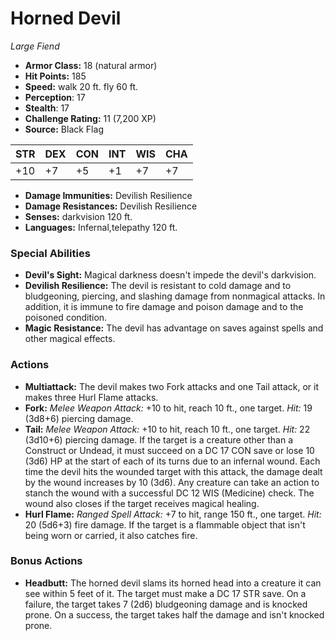 # Horned Devil

*Large* *Fiend*

- **Armor Class:** 18 (natural armor)
- **Hit Points:** 185 
- **Speed:** walk 20 ft. fly 60 ft.
- **Perception**: 17
- **Stealth**: 17
- **Challenge Rating:** 11 (7,200 XP)
- **Source:** Black Flag

| STR | DEX | CON | INT | WIS | CHA |
| --- | --- | --- | --- | --- | --- |
| +10 | +7 | +5 | +1 | +7 | +7 |

- **Damage Immunities:** Devilish Resilience
- **Damage Resistances:** Devilish Resilience
- **Senses:** darkvision 120 ft.
- **Languages:** Infernal,telepathy 120 ft.

### Special Abilities

- **Devil's Sight:** Magical darkness doesn't impede the devil's darkvision.
- **Devilish Resilience:** The devil is resistant to cold damage and to bludgeoning, piercing, and slashing damage from nonmagical attacks. In addition, it is immune to fire damage and poison damage and to the poisoned condition.
- **Magic Resistance:** The devil has advantage on saves against spells and other magical effects.

### Actions

- **Multiattack:** The devil makes two Fork attacks and one Tail attack, or it makes three Hurl Flame attacks.
- **Fork:** _Melee Weapon Attack:_ +10 to hit, reach 10 ft., one target. _Hit:_ 19 (3d8+6) piercing damage.
- **Tail:** _Melee Weapon Attack:_ +10 to hit, reach 10 ft., one target. _Hit:_ 22 (3d10+6) piercing damage. If the target is a creature other than a Construct or Undead, it must succeed on a DC 17 CON save or lose 10 (3d6) HP at the start of each of its turns due to an infernal wound. Each time the devil hits the wounded target with this attack, the damage dealt by the wound increases by 10 (3d6). Any creature can take an action to stanch the wound with a successful DC 12 WIS (Medicine) check. The wound also closes if the target receives magical healing.
- **Hurl Flame:** _Ranged Spell Attack:_ +7 to hit, range 150 ft., one target. _Hit:_ 20 (5d6+3) fire damage. If the target is a flammable object that isn't being worn or carried, it also catches fire.

### Bonus Actions

- **Headbutt:** The horned devil slams its horned head into a creature it can see within 5 feet of it. The target must make a DC 17 STR save. On a failure, the target takes 7 (2d6) bludgeoning damage and is knocked prone. On a success, the target takes half the damage and isn't knocked prone.
